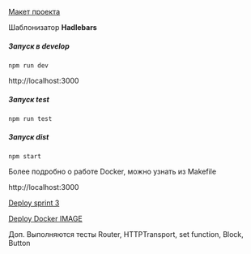 [Макет проекта](https://www.figma.com/file/7XYjjppAZ95Ohc71xUSn5u/Pineapple?node-id=0%3A1&t=G6MMcIFyJkWsXjgc-0)

Шаблонизатор __Hadlebars__

##### Запуcк в develop
```
npm run dev
```

http://localhost:3000

##### Запуск test
```
npm run test
```

##### Запуск dist
```
npm start
```

Более подробно о работе Docker, можно узнать из Makefile

http://localhost:3000

[Deploy sprint 3](https://spectacular-monstera-566ed5.netlify.app/)

[Deploy Docker IMAGE](http://89.22.239.85:82/)


Доп. Выполняются тесты Router, HTTPTransport,  set function, Block, Button
